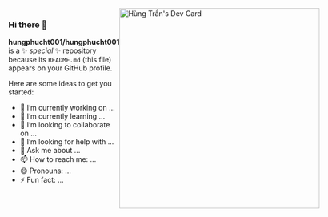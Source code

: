 
<div style="display:flex">
  <div>

### Hi there 👋

**hungphucht001/hungphucht001** is a ✨ _special_ ✨ repository because its `README.md` (this file) appears on your GitHub profile.

Here are some ideas to get you started:

- 🔭 I’m currently working on ...
- 🌱 I’m currently learning ...
- 👯 I’m looking to collaborate on ...
- 🤔 I’m looking for help with ...
- 💬 Ask me about ...
- 📫 How to reach me: ...
- 😄 Pronouns: ...
- ⚡ Fun fact: ...   
</div>
  

<div>
<a href="https://app.daily.dev/DailyDevTips"><img src="https://api.daily.dev/devcards/677ac53860014053873401dbe6fc78d8.png?r=4ka" width="400" alt="Hùng Trần's Dev Card"/></a>
</div>
  </div>
